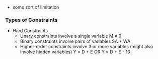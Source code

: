 - some sort of limitation

### Types of Constraints
- Hard Constraints
	- Unary constraints involve a single variable
		M ≠ 0​
	- Binary constraints involve pairs of variables
		SA ≠ WA​
	- Higher-order constraints involve 3 or more variables (might also involve hidden variables)
		Y = D + E​ OR Y = D + E - 10​